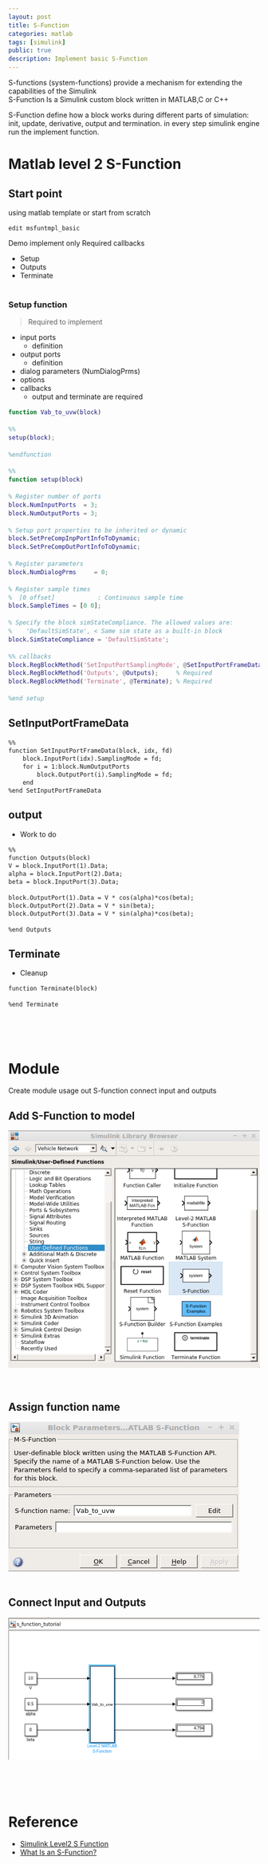 ```yaml
---
layout: post
title: S-Function
categories: matlab
tags: [simulink]
public: true
description: Implement basic S-Function
---
```

S-functions (system-functions) provide a mechanism for extending the capabilities of the Simulink  
S-Function Is a Simulink custom block written in MATLAB,C or C++

S-Function define how a block works during different parts of simulation: init, update, derivative, output and termination. in every step simulink engine run the implement function.

# Matlab level 2 S-Function


## Start point
using matlab template or start from scratch

```
edit msfuntmpl_basic
```

Demo implement only Required callbacks
- Setup
- Outputs
- Terminate
&nbsp;  
&nbsp;  
### Setup function
> Required to implement

- input ports
  - definition
- output ports
  - definition
- dialog parameters (NumDialogPrms)
- options
- callbacks
  - output and terminate are required

```matlab
function Vab_to_uvw(block)

%%
setup(block);

%endfunction

%%
function setup(block)

% Register number of ports
block.NumInputPorts  = 3;
block.NumOutputPorts = 3;

% Setup port properties to be inherited or dynamic
block.SetPreCompInpPortInfoToDynamic;
block.SetPreCompOutPortInfoToDynamic;

% Register parameters
block.NumDialogPrms     = 0;

% Register sample times
%  [0 offset]            : Continuous sample time
block.SampleTimes = [0 0];

% Specify the block simStateCompliance. The allowed values are:
%    'DefaultSimState', < Same sim state as a built-in block
block.SimStateCompliance = 'DefaultSimState';

%% callbacks
block.RegBlockMethod('SetInputPortSamplingMode', @SetInputPortFrameData);
block.RegBlockMethod('Outputs', @Outputs);     % Required
block.RegBlockMethod('Terminate', @Terminate); % Required

%end setup
```
## SetInputPortFrameData

```
%%
function SetInputPortFrameData(block, idx, fd)
    block.InputPort(idx).SamplingMode = fd;
    for i = 1:block.NumOutputPorts
        block.OutputPort(i).SamplingMode = fd;
    end
%end SetInputPortFrameData
```

## output
- Work to do

```
%%
function Outputs(block)
V = block.InputPort(1).Data;
alpha = block.InputPort(2).Data;
beta = block.InputPort(3).Data;

block.OutputPort(1).Data = V * cos(alpha)*cos(beta);
block.OutputPort(2).Data = V * sin(beta);
block.OutputPort(3).Data = V * sin(alpha)*cos(beta);

%end Outputs
```

## Terminate
- Cleanup 
  
```
function Terminate(block)

%end Terminate
```

&nbsp;  
&nbsp;  
&nbsp;  
# Module
Create module usage out S-function connect input and outputs

## Add S-Function to model

![](/images/2020-04-16-21-40-16.png)
&nbsp;  
&nbsp;  
##  Assign function name

![](/images/2020-04-16-21-41-46.png)
&nbsp;  
&nbsp;  
##  Connect Input and Outputs

![](/images/2020-04-16-21-42-28.png)

&nbsp;  
&nbsp;  
&nbsp;  
# Reference
- [Simulink Level2 S Function](https://www.youtube.com/watch?v=X-qVign6BLg&list=PLY-xW01z25LXIwYbiDbuTi9zhzKZkbZyv&index=2)
- [What Is an S-Function?](https://www.mathworks.com/help/simulink/sfg/what-is-an-s-function.html)